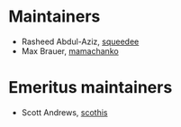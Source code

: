 # Maintainers

* Rasheed Abdul-Aziz, [squeedee](https://github.com/squeedee)
* Max Brauer, [mamachanko](https://github.com/mamachanko)

# Emeritus maintainers

* Scott Andrews, [scothis](https://github.com/scothis)
